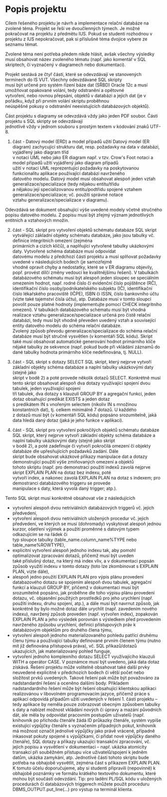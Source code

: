 # Popis projektu
Cílem řešeného projektu je návrh a implementace relační databáze na zvolené téma. Projekt se řeší ve dvoučlenných týmech. Je možné pokračovat na projektu z předmětu IUS. Pokud se studenti rozhodnou v projektu z IUS nepokračovat, pak si příslušné téma dvojice vybere ze seznamu témat.

Zvolené téma není potřeba předem nikde hlásit, avšak všechny výsledky musí obsahovat název zvoleného tématu (např. jako komentář v SQL skriptech, či vyznačený v diagramech nebo dokumentaci).

Projekt sestává ze čtyř částí, které se odevzdávají ve stanovených termínech do IS VUT. Všechny odevzdávané SQL skripty   
musí být určené pro systém řízení báze dat (SŘBD) Oracle 12c a musí umožňovat opakované volání, tedy odstranění a opětovné  
vytvoření, nebo rovnou přepsání, objektů v databázi a jejich dat (je v pořádku, když při prvním volání skriptu proběhnou  
neúspěšné pokusy o odstranění neexistujících databázových objektů).

Část projektu s diagramy se odevzdává vždy jako jeden PDF soubor. Části projektu s SQL skripty se odevzdávají  
jednotlivě vždy v jednom souboru s prostým textem v kódování znaků UTF-8.

1. část - Datový model (ERD) a model případů užití
Datový model (ER diagram) zachycující strukturu dat, resp. požadavky na data v databázi, vyjádřený jako diagram tříd  
v notaci UML nebo jako ER diagram např. v tzv. Crow's Foot notaci a model případů užití vyjádřený jako diagram případů  
užití v notaci UML reprezentující požadavky na poskytovanou funkcionalitu aplikace používající databázi navrženého   
datového modelu. Datový model musí obsahovat alespoň jeden vztah generalizace/specializace (tedy nějakou entitu/třídu  
a nějakou její specializovanou entitu/podtřídu spojené vztahem generalizace/specializace; vč. použití správné notace  
vztahu generalizace/specializace v diagramu).

Odevzdává se dokument obsahující výše uvedené modely včetně stručného popisu datového modelu. Z popisu musí být
zřejmý význam jednotlivých entitních a vztahových množin.

2. část - SQL skript pro vytvoření objektů schématu databáze
SQL skript vytvářející základní objekty schématu databáze, jako jsou tabulky vč. definice integritních omezení  (zejména  
primárních a cizích klíčů), a naplňující vytvořené tabulky ukázkovými daty. Vytvořené schéma databáze musí odpovídat  
datovému modelu z předchozí části projektu a musí splňovat požadavky uvedené v následujících bodech (je samozřejmě  
vhodné opravit chyby a nedostatky, které se v ER diagramu objevily, popř. provést dílčí změny vedoucí ke kvalitnějšímu řešení).
V tabulkách databázového schématu musí být alespoň jeden sloupec se speciálním omezením hodnot, např. rodné číslo či 
evidenční číslo pojištěnce (RČ), identifikační číslo osoby/podnikatelského subjektu (IČ), identifikační číslo lékařského
pracoviště (IČPE), ISBN či ISSN, číslo bankovního účtu (vizte také tajemství čísla účtu), atp. Databáze musí v tomto
sloupci povolit pouze platné hodnoty (implementujte pomocí CHECK integritního omezení).
V tabulkách databázového schématu musí být vhodná realizace vztahu generalizace/specializace určená pro čistě relační  
databázi, tedy musí být vhodně převeden uvedený vztah a související entity datového modelu do schéma relační databáze.  
Zvolený způsob převodu generalizace/specializace do schéma relační databáze musí být stručně vysvětlen (v komentáři SQL kódu).
Skript také musí obsahovat automatické generování hodnot primárního klíče nějaké tabulky ze sekvence (např. pokud bude
při vkládání záznamů do dané tabulky hodnota primárního klíče nedefinována, tj. NULL).

3. část - SQL skript s dotazy SELECT
SQL skript, který nejprve vytvoří základní objekty schéma databáze a naplní tabulky ukázkovými daty (stejně jako   
skript v bodě 2) a poté provede několik dotazů SELECT.
Konkrétně musí tento skript obsahovat alespoň dva dotazy využívající spojení dvou tabulek, jeden využívající spojení  
tří tabulek, dva dotazy s klauzulí GROUP BY a agregační funkcí, jeden dotaz obsahující predikát EXISTS a jeden dotaz   
s predikátem IN s vnořeným selectem (nikoliv IN s množinou konstantních dat), tj. celkem minimálně 7 dotazů. U každého  
z dotazů musí být (v komentáři SQL kódu) popsáno srozumitelně, jaká data hledá daný dotaz (jaká je jeho funkce v aplikaci).


4. část - SQL skript pro vytvoření pokročilých objektů schématu databáze
SQL skript, který nejprve vytvoří základní objekty schéma databáze a naplní tabulky ukázkovými daty (stejně jako skript  
v bodě 2), a poté zadefinuje či vytvoří pokročilá omezení či objekty databáze dle upřesňujících požadavků zadání. Dále  
skript bude obsahovat ukázkové příkazy manipulace dat a dotazy demonstrující použití výše zmiňovaných omezení a objektů  
tohoto skriptu (např. pro demonstraci použití indexů zavolá nejprve skript EXPLAIN PLAN na dotaz bez indexu, poté   
vytvoří index, a nakonec zavolá EXPLAIN PLAN na dotaz s indexem; pro demostranci databázového triggeru se provede   
manipulace s daty, která vyvolá daný trigger; atp.).

Tento SQL skript musí konkrétně obsahovat vše z následujících

 - vytvoření alespoň dvou netriviálních databázových triggerů vč. jejich předvedení,
 - vytvoření alespoň dvou netriviálních uložených procedur vč. jejich předvedení, ve kterých se musí (dohromady) 
      vyskytovat alespoň jednou kurzor, ošetření výjimek a použití proměnné s datovým typem odkazujícím se na řádek či  
      typ sloupce tabulky (table_name.column_name%TYPE nebo table_name%ROWTYPE),
 - explicitní vytvoření alespoň jednoho indexu tak, aby pomohl optimalizovat zpracování dotazů, přičemž musí být uveden  
    také příslušný dotaz, na který má index vliv, a v dokumentaci popsán způsob využití indexu v tomto dotazy (toto lze zkombinovat s EXPLAIN PLAN, vizte dále),
 - alespoň jedno použití EXPLAIN PLAN pro výpis plánu provedení databazového dotazu se spojením alespoň dvou tabulek, agregační funkcí a klauzulí GROUP BY, přičemž v dokumentaci musí být srozumitelně popsáno, jak proběhne dle toho výpisu plánu provedení dotazu, vč. objasnění použitých prostředků pro jeho urychlení (např. použití indexu, druhu spojení, atp.), a dále musí být navrnut způsob, jak konkrétně by bylo možné dotaz dále urychlit (např. zavedením nového indexu), navržený způsob proveden (např. vytvořen index), zopakován EXPLAIN PLAN a jeho výsledek porovnán s výsledkem před provedením navrženého způsobu urychlení,
definici přístupových práv k databázovým objektům pro druhého člena týmu,
 - vytvoření alespoň jednoho materializovaného pohledu patřící druhému členu týmu a používající tabulky definované prvním členem týmu (nutno mít již definována přístupová práva), vč. SQL příkazů/dotazů ukazujících, jak materializovaný pohled funguje,
 - vytvoření jednoho komplexního dotazu SELECT využívajícího klauzuli WITH a operátor CASE. V poznámce musí být uvedeno, jaká data dotaz získává.
Řešení projektu může volitelně obsahovat také další prvky neuvedené explicitně v předchozích bodech či větší počet nebo složitost prvků uvedených. Takové řešení pak může být považováno za nadstandardní řešení a oceněno dalšími body. Příkladem nadstandardního řešení může být řešení obsahující
klientskou aplikaci realizovánou v libovolném programovacím jazyce, přičemž práce s aplikací odpovídá případům užití uvedených v řešení 1. části projektu – tedy aplikace by neměla pouze zobrazovat obecným způsobem tabulky s daty a nabízet možnost vkládání nových či úpravy a mazání původních dát, ale měla by odpovídat pracovním postupům uživatelů (např. knihovník po příchodu čtenáře žádá ID průkazky čtenáře, systém vypíše existující výpůjčky čtenáře s vyznačením případných pokut, knihovník má možnost označit jednolivé výpůjčky jako právě vrácené, případně inkasovat pokuty spojené s výpůjčkami, či přidat nové výpůjčky daného čtenáře),
SQL dotazy a příkazy ukazující transakční zpracování, vč. jejich popisu a vysvětlení v dokumentaci – např. ukázka atomicity transakcí při souběžném přístupu více uživatelů/spojení k jedněm datům, ukázka zamykání, atp.
Jednotlivé části tohoto skriptu bude potřeba na obhajobě vysvětlit, zejména část s příkazem EXPLAIN PLAN. K tomuto účelu doporučujeme, aby si studenti připravili (nepovinně) k obhajobě poznámky ve formátu krátkého textového dokumentu, které mohou být součástí odevzdání.
Tip: pro ladění PL/SQL kódu v uložených procedurách či databázových triggerech můžete použít proceduru DBMS_OUTPUT.put_line(...) pro výstup na terminál klienta.

